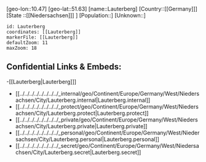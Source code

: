 ﻿---
location: [51.63,10.47]
mapzoom: [7,12] 
mapmarker: city 
type: City
tags:
- geo/City


SpocWebEntityId: 31884
isDeleted: false
confidential: public

---
[geo-lon::10.47]
[geo-lat::51.63]
[name::Lauterberg]
[Country::[[Germany]]]
[State ::[[Niedersachsen]]] ]
[Population::]
[Unknown::]


```leaflet
id: Lauterberg
coordinates: [[Lauterberg]]
markerFile: [[Lauterberg]]
defaultZoom: 11 
maxZoom: 18
```


## Confidential Links & Embeds: 
-[[Lauterberg|Lauterberg]]] 
- [[../../../../../../../../_internal/geo/Continent/Europe/Germany/West/Niedersachsen/City/Lauterberg.internal|Lauterberg.internal]] 
- [[../../../../../../../../_protect/geo/Continent/Europe/Germany/West/Niedersachsen/City/Lauterberg.protect|Lauterberg.protect]] 
- [[../../../../../../../../_private/geo/Continent/Europe/Germany/West/Niedersachsen/City/Lauterberg.private|Lauterberg.private]] 
- [[../../../../../../../../_personal/geo/Continent/Europe/Germany/West/Niedersachsen/City/Lauterberg.personal|Lauterberg.personal]] 
- [[../../../../../../../../_secret/geo/Continent/Europe/Germany/West/Niedersachsen/City/Lauterberg.secret|Lauterberg.secret]] 
